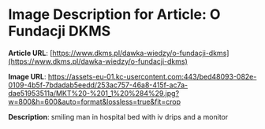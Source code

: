 # Image Description for Article: O Fundacji DKMS
**Article URL**: [https://www.dkms.pl/dawka-wiedzy/o-fundacji-dkms](https://www.dkms.pl/dawka-wiedzy/o-fundacji-dkms)

**Image URL**: https://assets-eu-01.kc-usercontent.com:443/bed48093-082e-0109-4b5f-7bdadab5eedd/253ac757-46a8-415f-ac7a-dae51953511a/MKT%20-%201_1%20%284%29.jpg?w=800&h=600&auto=format&lossless=true&fit=crop

**Description**: smiling man in hospital bed with iv drips and a monitor
